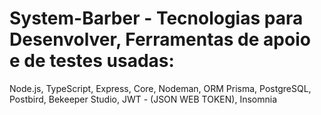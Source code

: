 # System-Barber - Tecnologias para Desenvolver, Ferramentas de apoio e de testes usadas:

Node.js, TypeScript, Express, Core, Nodeman, ORM Prisma, PostgreSQL, Postbird, Bekeeper Studio, JWT - (JSON WEB TOKEN), Insomnia
